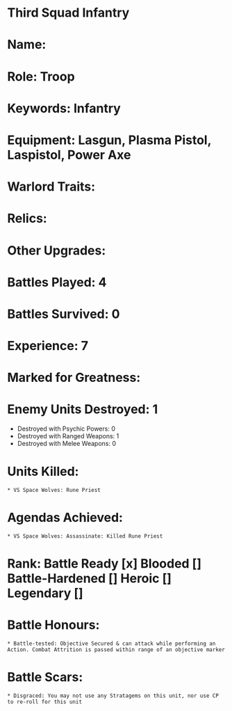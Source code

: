 # Third Squad Infantry

# Name: 
# Role: Troop
# Keywords: Infantry
# Equipment: Lasgun, Plasma Pistol, Laspistol, Power Axe
# Warlord Traits:
# Relics:
# Other Upgrades:

# Battles Played: 4
# Battles Survived: 0
# Experience: 7
# Marked for Greatness:
# Enemy Units Destroyed: 1
  * Destroyed with Psychic Powers: 0 
  * Destroyed with Ranged Weapons: 1
  * Destroyed with Melee Weapons: 0
# Units Killed: 
    * VS Space Wolves: Rune Priest
# Agendas Achieved:
    * VS Space Wolves: Assassinate: Killed Rune Priest



# Rank: Battle Ready [x] Blooded [] Battle-Hardened [] Heroic [] Legendary []

# Battle Honours: 
    * Battle-tested: Objective Secured & can attack while performing an Action. Combat Attrition is passed within range of an objective marker
# Battle Scars: 
    * Disgraced: You may not use any Stratagems on this unit, nor use CP to re-roll for this unit